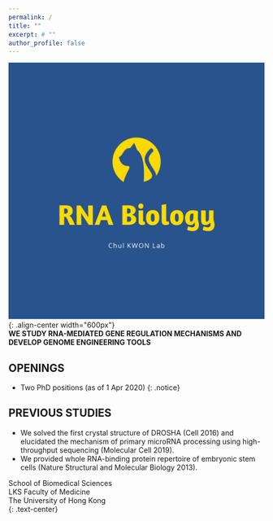 ```yaml
---
permalink: /
title: ""
excerpt: # ""
author_profile: false  
---
```

![image-center](/assets/images/cat.png){: .align-center width="600px"}  
**WE STUDY RNA-MEDIATED GENE REGULATION MECHANISMS AND DEVELOP GENOME ENGINEERING TOOLS**  
  
## OPENINGS
* Two PhD positions (as of 1 Apr 2020) {: .notice}  
  
## PREVIOUS STUDIES  
* We solved the first crystal structure of DROSHA (Cell 2016) and elucidated the mechanism of primary microRNA processing using high-throughput sequencing (Molecular Cell 2019).  
* We provided whole RNA-binding protein repertoire of embryonic stem cells (Nature Structural and Molecular Biology 2013).  
  
School of Biomedical Sciences  
LKS Faculty of Medicine  
The University of Hong Kong  
{: .text-center}
